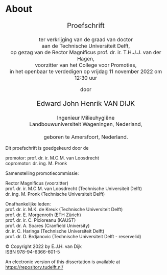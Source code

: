 # About
<!-- <p style="text-align: center;font-size:20pt">Principles of the full-scale aerobic granular sludge process</P> -->




<p style="text-align: center;font-size:16pt">Proefschrift</P>
<p style="text-align: center;font-size:12pt">
ter verkrijging van de graad van doctor</BR>
aan de Technische Universiteit Delft,</BR>
op gezag van de Rector Magnificus prof. dr. ir. T.H.J.J. van der Hagen,</BR>
voorzitter van het College voor Promoties,</BR>
in het openbaar te verdedigen op vrijdag 11 november 2022 om 12:30 uur</BR>
</P>
</P>
</P>
</P>
<p style="text-align: center;font-size:12pt">
door</P>

<p style="text-align: center;font-size:16pt">Edward John Henrik VAN DIJK</P>
</P>
<p style="text-align: center;font-size:12pt">
Ingenieur Milieuhygi&euml;ne<BR/>
Landbouwuniversiteit Wageningen, Nederland,<BR/>
<BR/>
geboren te Amersfoort, Nederland.<BR/>
</p>

Dit proefschrift is goedgekeurd door de

promotor:    prof. dr. ir. M.C.M. van Loosdrecht</BR>
copromotor:  dr. ing. M. Pronk


Samenstelling promotiecommissie:

Rector Magnificus (voorzitter)</BR>
prof. dr. ir. M.C.M. van Loosdrecht (Technische Universiteit Delft)</BR>
dr. ing. M. Pronk (Technische Universiteit Delft)</BR>

Onafhankelijke leden:</BR>
prof. dr. ir. M.K. de Kreuk (Technische Universiteit Delft)</BR>
prof. dr. E. Morgenroth (ETH Zürich)</BR>
prof. dr. ir. C. Picioreanu (KAUST)</BR>
prof. dr. A. Soares (Cranfield University)</BR>
dr. ir. C. Haringa (Technische Universiteit Delft)</BR>
prof. dr. D. Brdjanovic (Technische Universiteit Delft - reservelid)</BR>

&copy; Copyright 2022 by E.J.H. van Dijk</BR>
ISBN 978-94-6366-601-5

An electronic version of this dissertation is available at https://repository.tudelft.nl/
